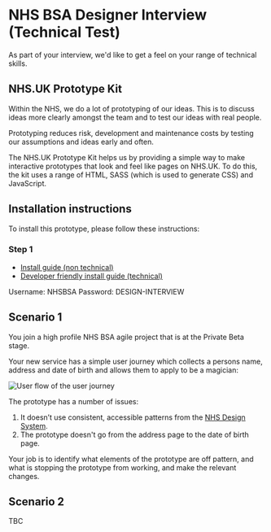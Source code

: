 # NHS BSA Designer Interview (Technical Test)

As part of your interview, we'd like to get a feel on your range of technical skills.

## NHS.UK Prototype Kit

Within the NHS, we do a lot of prototyping of our ideas. This is to discuss ideas more clearly amongst the team and to test our ideas with real people.

Prototyping reduces risk, development and maintenance costs by testing our assumptions and ideas early and often.

The NHS.UK Prototype Kit helps us by providing a simple way to make interactive prototypes that look and feel like pages on NHS.UK. To do this, the kit uses a range of HTML, SASS (which is used to generate CSS) and JavaScript.

## Installation instructions

To install this prototype, please follow these instructions:

### Step 1

- <a href="http://nhsbsa-prototype-test.herokuapp.com/docs/install/simple">Install guide (non technical)</a>
- <a href="http://nhsbsa-prototype-test.herokuapp.com/docs/install/advanced">Developer friendly install guide (technical)</a>

Username: NHSBSA
Password: DESIGN-INTERVIEW

## Scenario 1

You join a high profile NHS BSA agile project that is at the Private Beta stage.

Your new service has a simple user journey which collects a persons name, address and date of birth and allows them to apply to be a magician:

![User flow of the user journey](https://user-images.githubusercontent.com/45825845/170073955-d4b03908-d03d-45e2-bf39-b9ec21b7ee83.png)

The prototype has a number of issues:

1. It doesn’t use consistent, accessible patterns from the <a href="https://service-manual.nhs.uk/design-system">NHS Design System</a>.
2. The prototype doesn't go from the address page to the date of birth page.

Your job is to identify what elements of the prototype are off pattern, and what is stopping the prototype from working, and make the relevant changes.

## Scenario 2

TBC